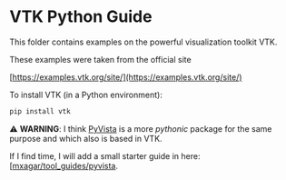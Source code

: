 # VTK Python Guide

This folder contains examples on the powerful visualization toolkit VTK.

These examples were taken from the official site

[https://examples.vtk.org/site/](https://examples.vtk.org/site/)

To install VTK (in a Python environment):

```bash
pip install vtk
```

:warning: **WARNING**: I think [PyVista](https://docs.pyvista.org/version/stable/) is a more *pythonic* package for the same purpose and which also is based in VTK.

If I find time, I will add a small starter guide in here: [[mxagar/tool_guides/pyvista](https://github.com/mxagar/tool_guides/tree/master/pyvista).
